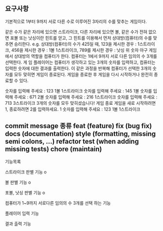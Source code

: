 요구사항
--------------------------------------------------------

기본적으로 1부터 9까지 서로 다른 수로 이루어진 3자리의 수를 맞추는 게임이다.

같은 수가 같은 자리에 있으면 스트라이크, 다른 자리에 있으면 볼, 같은 수가 전혀 없으면 포볼 또는 낫싱이란 힌트를 얻고, 그 힌트를 이용해서 먼저 상대방(컴퓨터)의 수를 맞추면 승리한다.
e.g. 상대방(컴퓨터)의 수가 425일 때, 123을 제시한 경우 : 1스트라이크, 456을 제시한 경우 : 1볼 1스트라이크, 789를 제시한 경우 : 낫싱
위 숫자 야구 게임에서 상대방의 역할을 컴퓨터가 한다. 컴퓨터는 1에서 9까지 서로 다른 임의의 수 3개를 선택한다. 게 임 플레이어는 컴퓨터가 생각하고 있는 3개의 숫자를 입력하고, 컴퓨터는 입력한 숫자에 대한 결과를 출력한다.
이 같은 과정을 반복해 컴퓨터가 선택한 3개의 숫자를 모두 맞히면 게임이 종료된다.
게임을 종료한 후 게임을 다시 시작하거나 완전히 종료할 수 있다.

숫자를 입력해 주세요 : 123
1볼 1스트라이크
숫자를 입력해 주세요 : 145
1볼
숫자를 입력해 주세요 : 671
2볼
숫자를 입력해 주세요 : 216
1스트라이크
숫자를 입력해 주세요 : 713
3스트라이크
3개의 숫자를 모두 맞히셨습니다! 게임 종료
게임을 새로 시작하려면 1, 종료하려면 2를 입력하세요.
1
숫자를 입력해 주세요 : 123
1볼 1스트라이크

commit message 종류
feat (feature)
fix (bug fix)
docs (documentation)
style (formatting, missing semi colons, …)
refactor
test (when adding missing tests)
chore (maintain)
--------------------------------------------------------

기능목록

스트라이크 판별 기능 o

볼 판별 기능 o

포볼, 낫싱 판별 기능 o

컴퓨터가 1~9까지 서로다른 임의의 수 3개를 선택 하는 기능 

플레이어 입력 기능

결과 출력 기능



